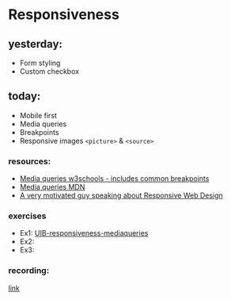 # Responsiveness

## yesterday:

- Form styling
- Custom checkbox

## today:

- Mobile first
- Media queries
- Breakpoints
- Responsive images `<picture>` & `<source>`

### resources:

- [Media queries w3schools - includes common breakpoints](https://www.w3schools.com/css/css_rwd_mediaqueries.asp)
- [Media queries MDN](https://developer.mozilla.org/en-US/docs/Web/CSS/Media_Queries/Using_media_queries)
- [A very motivated guy speaking about Responsive Web Design](https://www.youtube.com/watch?v=zF6VSky4SIc)

### exercises

- Ex1: [UIB-responsiveness-mediaqueries](https://classroom.github.com/a/jQM1qjw9)
- Ex2: []()
- Ex3: []()

### recording:

[link]()
